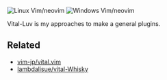 ![Linux Vim/neovim](https://github.com/LumaKernel/vital-Luv/workflows/Linux%20Vim/neovim/badge.svg)
![Windows Vim/neovim](https://github.com/LumaKernel/vital-Luv/workflows/Windows%20Vim/neovim/badge.svg)

Vital-Luv is my approaches to make a general plugins.


## Related

- [vim-jp/vital.vim](https://github.com/vim-jp/vital.vim)
- [lambdalisue/vital-Whisky](https://github.com/lambdalisue/vital-Whisky)

